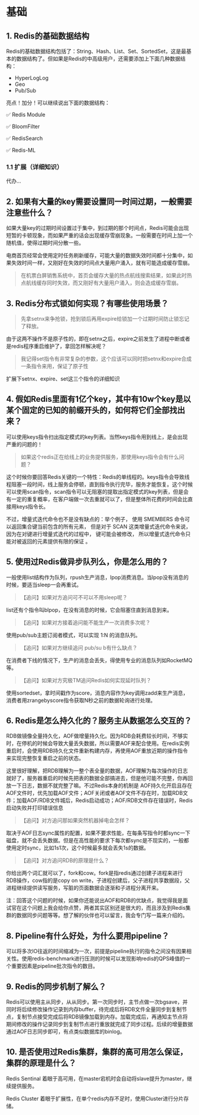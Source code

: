 # 基础
## 1. Redis的基础数据结构

Redis的基础数据结构包括了：String、Hash、List、Set、SortedSet，这是最基本的数据结构了。但如果是Redis的中高级用户，还需要添加上下面几种数据结构：

- HyperLogLog
- Geo
- Pub/Sub

亮点！加分！可以继续说出下面的数据结构：

✅ Redis Module

✅ BloomFilter

✅ RedisSearch

✅ Redis-ML


### 1.1 扩展（详细知识）

代办...

## 2. 如果有大量的key需要设置同一时间过期，一般需要注意些什么？

如果大量key的过期时间设置过于集中，到过期的那个时间点，Redis可能会出现短暂的卡顿现象，而如果严重的话会出现缓存雪崩现象。一般需要在时间上加一个
随机值，使得过期时间分散一些。

电商首页经常会使用定时任务刷新缓存，可能大量的数据失效时间都十分集中，如果失效时间一样，又刚好在失效的时间点大量用户涌入，就有可能造成缓存雪崩。

> 在机票白屏销售系统中，首页会缓存大量的热点航线搜索结果，如果此时热点航线缓存同时失效，而又刚好有大量用户涌入，则会造成缓存雪崩。

## 3. Redis分布式锁如何实现？有哪些使用场景？

> 先拿setnx来争抢锁，抢到锁后再用expire给锁加一个过期时间防止锁忘记了释放。

由于这两不操作不是原子性的，即在setnx之后，expire之前发生了进程中断或者是redis程序重启维护了，拿回怎样解决呢？

> 我记得set指令有非常复杂的参数，这个应该可以同时把setnx和expire合成一条指令来用，保证了原子性

扩展下setnx、expire、set这三个指令的详细知识

## 4. 假如Redis里面有1亿个key，其中有10w个key是以某个固定的已知的前缀开头的，如何将它们全部找出来？

可以使用keys指令扫出指定模式的key列表。当然keys指令用到线上，是会出现严重的问题的！

> 如果这个redis正在给线上的业务提供服务，那使用keys指令会有什么问题？

这个时候你要回答Redis关键的一个特性：Redis的单线程的。keys指令会导致线程阻塞一段时间，线上服务会停顿，直到指令执行完毕，服务才能恢复。这个时候可以使用scan指令，scan指令可以无阻塞的提取出指定模式的key列表，但是会有一定的重复概率，在客户端做一次去重就可以了，但是整体所花费的时间会比直接用keys指令长。

不过，增量式迭代命令也不是没有缺点的：举个例子， 使用 SMEMBERS 命令可以返回集合键当前包含的所有元素， 但是对于 SCAN 这类增量式迭代命令来说， 因为在对键进行增量式迭代的过程中， 键可能会被修改， 所以增量式迭代命令只能对被返回的元素提供有限的保证 。


## 5. 使用过Redis做异步队列么，你是怎么用的？

一般使用list结构作为队列，rpush生产消息，lpop消费消息。当lpop没有消息的时候，要适当sleep一会再重试。

> 【追问】如果对方追问可不可以不用sleep呢？

list还有个指令叫blpop，在没有消息的时候，它会阻塞住直到消息到来。

> 【追问】如果对方接着追问能不能生产一次消费多次呢？

使用pub/sub主题订阅者模式，可以实现 1:N 的消息队列。

> 【追问】如果对方继续追问 pub/su b有什么缺点？

在消费者下线的情况下，生产的消息会丢失，得使用专业的消息队列如RocketMQ等。

> 【追问】如果对方究极TM追问Redis如何实现延时队列？

使用sortedset，拿时间戳作为score，消息内容作为key调用zadd来生产消息，消费者用zrangebyscore指令获取N秒之前的数据轮询进行处理。

## 6. Redis是怎么持久化的？服务主从数据怎么交互的？
 
RDB做镜像全量持久化，AOF做增量持久化。因为RDB会耗费较长时间，不够实时，在停机的时候会导致大量丢失数据，所以需要AOF来配合使用。在redis实例重启时，会使用RDB持久化文件重新构建内存，再使用AOF重放近期的操作指令来实现完整恢复重启之前的状态。

这里很好理解，把RDB理解为一整个表全量的数据，AOF理解为每次操作的日志就好了，服务器重启的时候先把表的数据全部搞进去，但是他可能不完整，你再回放一下日志，数据不就完整了嘛。不过Redis本身的机制是 AOF持久化开启且存在AOF文件时，优先加载AOF文件；AOF关闭或者AOF文件不存在时，加载RDB文件；加载AOF/RDB文件城后，Redis启动成功；AOF/RDB文件存在错误时，Redis启动失败并打印错误信息

> 【追问】对方追问那如果突然机器掉电会怎样？

取决于AOF日志sync属性的配置，如果不要求性能，在每条写指令时都sync一下磁盘，就不会丢失数据。但是在高性能的要求下每次都sync是不现实的，一般都使用定时sync，比如1s1次，这个时候最多就会丢失1s的数据。

> 【追问】对方追问RDB的原理是什么？

你给出两个词汇就可以了，fork和cow。fork是指redis通过创建子进程来进行RDB操作，cow指的是copy on write，子进程创建后，父子进程共享数据段，父进程继续提供读写服务，写脏的页面数据会逐渐和子进程分离开来。

注：回答这个问题的时候，如果你还能说出AOF和RDB的优缺点，我觉得我是面试官在这个问题上我会给你点赞，两者其实区别还是很大的，而且涉及到Redis集群的数据同步问题等等。想了解的伙伴也可以留言，我会专门写一篇来介绍的。

## 8. Pipeline有什么好处，为什么要用pipeline？

可以将多次IO往返的时间缩减为一次，前提是pipeline执行的指令之间没有因果相关性。使用redis-benchmark进行压测的时候可以发现影响redis的QPS峰值的一个重要因素是pipeline批次指令的数目。

## 9. Redis的同步机制了解么？

Redis可以使用主从同步，从从同步。第一次同步时，主节点做一次bgsave，并同时将后续修改操作记录到内存buffer，待完成后将RDB文件全量同步到复制节点，复制节点接受完成后将RDB镜像加载到内存。加载完成后，再通知主节点将期间修改的操作记录同步到复制节点进行重放就完成了同步过程。后续的增量数据通过AOF日志同步即可，有点类似数据库的binlog。

## 10. 是否使用过Redis集群，集群的高可用怎么保证，集群的原理是什么？


Redis Sentinal 着眼于高可用，在master宕机时会自动将slave提升为master，继续提供服务。

Redis Cluster 着眼于扩展性，在单个redis内存不足时，使用Cluster进行分片存储。

